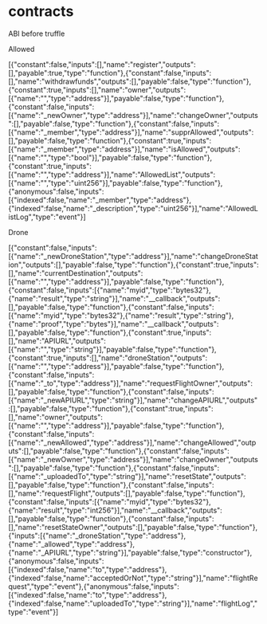 # contracts

ABI before truffle

Allowed

[{"constant":false,"inputs":[],"name":"register","outputs":[],"payable":true,"type":"function"},{"constant":false,"inputs":[],"name":"withdrawfunds","outputs":[],"payable":false,"type":"function"},{"constant":true,"inputs":[],"name":"owner","outputs":[{"name":"","type":"address"}],"payable":false,"type":"function"},{"constant":false,"inputs":[{"name":"_newOwner","type":"address"}],"name":"changeOwner","outputs":[],"payable":false,"type":"function"},{"constant":false,"inputs":[{"name":"_member","type":"address"}],"name":"supprAllowed","outputs":[],"payable":false,"type":"function"},{"constant":true,"inputs":[{"name":"_member","type":"address"}],"name":"isAllowed","outputs":[{"name":"","type":"bool"}],"payable":false,"type":"function"},{"constant":true,"inputs":[{"name":"","type":"address"}],"name":"AllowedList","outputs":[{"name":"","type":"uint256"}],"payable":false,"type":"function"},{"anonymous":false,"inputs":[{"indexed":false,"name":"_member","type":"address"},{"indexed":false,"name":"_description","type":"uint256"}],"name":"AllowedListLog","type":"event"}]

Drone

[{"constant":false,"inputs":[{"name":"_newDroneStation","type":"address"}],"name":"changeDroneStation","outputs":[],"payable":false,"type":"function"},{"constant":true,"inputs":[],"name":"currentDestination","outputs":[{"name":"","type":"address"}],"payable":false,"type":"function"},{"constant":false,"inputs":[{"name":"myid","type":"bytes32"},{"name":"result","type":"string"}],"name":"__callback","outputs":[],"payable":false,"type":"function"},{"constant":false,"inputs":[{"name":"myid","type":"bytes32"},{"name":"result","type":"string"},{"name":"proof","type":"bytes"}],"name":"__callback","outputs":[],"payable":false,"type":"function"},{"constant":true,"inputs":[],"name":"APIURL","outputs":[{"name":"","type":"string"}],"payable":false,"type":"function"},{"constant":true,"inputs":[],"name":"droneStation","outputs":[{"name":"","type":"address"}],"payable":false,"type":"function"},{"constant":false,"inputs":[{"name":"_to","type":"address"}],"name":"requestFlightOwner","outputs":[],"payable":false,"type":"function"},{"constant":false,"inputs":[{"name":"_newAPIURL","type":"string"}],"name":"changeAPIURL","outputs":[],"payable":false,"type":"function"},{"constant":true,"inputs":[],"name":"owner","outputs":[{"name":"","type":"address"}],"payable":false,"type":"function"},{"constant":false,"inputs":[{"name":"_newAllowed","type":"address"}],"name":"changeAllowed","outputs":[],"payable":false,"type":"function"},{"constant":false,"inputs":[{"name":"_newOwner","type":"address"}],"name":"changeOwner","outputs":[],"payable":false,"type":"function"},{"constant":false,"inputs":[{"name":"_uploadedTo","type":"string"}],"name":"resetState","outputs":[],"payable":false,"type":"function"},{"constant":false,"inputs":[],"name":"requestFlight","outputs":[],"payable":false,"type":"function"},{"constant":false,"inputs":[{"name":"myid","type":"bytes32"},{"name":"result","type":"int256"}],"name":"__callback","outputs":[],"payable":false,"type":"function"},{"constant":false,"inputs":[],"name":"resetStateOwner","outputs":[],"payable":false,"type":"function"},{"inputs":[{"name":"_droneStation","type":"address"},{"name":"_allowed","type":"address"},{"name":"_APIURL","type":"string"}],"payable":false,"type":"constructor"},{"anonymous":false,"inputs":[{"indexed":false,"name":"to","type":"address"},{"indexed":false,"name":"acceptedOrNot","type":"string"}],"name":"flightRequest","type":"event"},{"anonymous":false,"inputs":[{"indexed":false,"name":"to","type":"address"},{"indexed":false,"name":"uploadedTo","type":"string"}],"name":"flightLog","type":"event"}]
